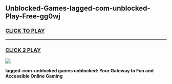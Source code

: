 
## Unblocked-Games-lagged-com-unblocked-Play-Free-gg0wj
<h3>
<a href="https://premium76.site?title=lagged-com-unblocked&ref=20M">CLICK TO PLAY</a></h3>
<hr>

<h3>
<a href="https://premium76.site?title=lagged-com-unblocked&ref=20M">CLICK 2 PLAY</a>
  
</h3>

<a href="https://premium76.site?title=lagged-com-unblocked&ref=19M"><img src="https://clearcache.store/games.png"></a>


**lagged-com-unblocked games unblocked: Your Gateway to Fun and Accessible Online Gaming**
